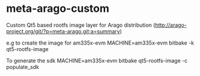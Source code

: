 # meta-arago-custom
Custom Qt5 based rootfs image layer for Arago distribution (http://arago-project.org/git/?p=meta-arago.git;a=summary)

e.g to create the image for am335x-evm
MACHINE=am335x-evm bitbake -k qt5-rootfs-image

To generate the sdk
MACHINE=am335x-evm bitbake qt5-rootfs-image -c populate_sdk

